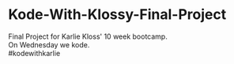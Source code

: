 # Kode-With-Klossy-Final-Project
Final Project for Karlie Kloss' 10 week bootcamp.<br/>
On Wednesday we kode.<br/>
#kodewithkarlie
